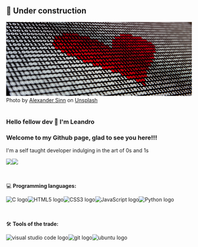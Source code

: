 ## :construction: Under construction

<img alt="zeros and ones with a heart pattern" src="binary_alexander_sinn_unplash.jpg" width="100%" height="200px"/>
Photo by <a href="https://unsplash.com/@swimstaralex?utm_source=unsplash&utm_medium=referral&utm_content=creditCopyText">Alexander Sinn</a> on <a href="https://unsplash.com/s/photos/binary-code?utm_source=unsplash&utm_medium=referral&utm_content=creditCopyText">Unsplash</a>

<br />
<br />

### Hello fellow dev 👋 I'm Leandro
### Welcome to my Github page, glad to see you here!!!

<p> I'm a self taught developer indulging in the art of 0s and 1s</p>

<img height="180em" src="https://github-readme-stats.vercel.app/api?username=ldfracao&theme=blue-green&bg_color=0,000000,053000&text_color=FFFFFF"><img height="180em" src="https://github-readme-stats.vercel.app/api/top-langs/?username=ldfracao&theme=blue-green&layout=compact&exclude_repo=nand2tetris&bg_color=0,053000,095c00&text_color=FFFFFF">

<br />

:computer: **Programming languages:**

<img align="left" alt="C logo" src="https://img.icons8.com/color/48/000000/c-programming.png" /> <img align="left" alt="HTML5 logo" src="https://img.icons8.com/color/48/000000/html-5--v1.png" /> <img align="left" alt="CSS3 logo" src="https://img.icons8.com/color/48/000000/css3.png" /> <img align="left" alt="JavaScript logo" src="https://img.icons8.com/color/48/000000/javascript.png" /> <img align="left" alt="Python logo" src="https://img.icons8.com/color/48/000000/python.png" />

<br />
<br />
<br />

:hammer_and_wrench: **Tools of the trade:**

<img align="left" alt="visual studio code logo"  src="https://img.icons8.com/fluent/48/000000/visual-studio-code-2019.png" />
<a href="https://git-scm.com/" target="_blank"> <img align="left" alt="git logo"  src="https://img.icons8.com/color/48/000000/git.png"/> </a>
<img align="left" alt="ubuntu logo"  src="https://img.icons8.com/color/48/000000/ubuntu--v1.png"/>


<!--
- 🔭 I’m currently working on ...
- 🌱 I’m currently learning ...
- 👯 I’m looking to collaborate on ...
- 🤔 I’m looking for help with ...
- 💬 Ask me about ...
- 📫 How to reach me: ...
- 😄 Pronouns: ...
- ⚡ Fun fact: ...
-->
